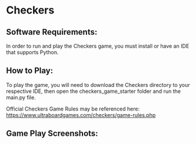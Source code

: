 # Checkers
## Software Requirements:
In order to run and play the Checkers game, you must install or have an IDE that supports Python. 
## How to Play:
To play the game, you will need to download the Checkers directory to your respective IDE, then open the checkers_game_starter folder and run the main.py file.

Official Checkers Game Rules may be referenced here: https://www.ultraboardgames.com/checkers/game-rules.php
## Game Play Screenshots:
